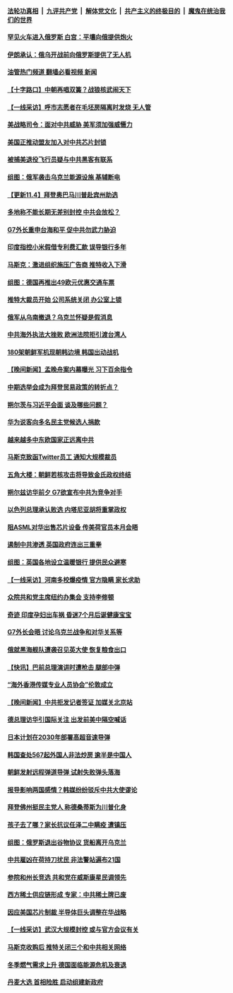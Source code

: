 ####  [法轮功真相](../../../../basic/blob/master/README.md?t=11060601) &nbsp;|&nbsp; [九评共产党](../../../../9ping.md/blob/master/README.md?t=11060601) &nbsp;|&nbsp; [解体党文化](../../../../jtdwh.md/blob/master/README.md?t=11060601)  &nbsp;|&nbsp; [共产主义的终极目的](../../../../gczydzjmd.md/blob/master/README.md?t=11060601) &nbsp;|&nbsp; [魔鬼在统治我们的世界](../../../../mgztzwmdsj.md/blob/master/README.md?t=11060601) 

#### [罕见火车进入俄罗斯 白宫：平壤向俄提供炮火](../pages/nsc418/n13860243.md?t=11060601) 

#### [伊朗承认：俄乌开战前向俄罗斯提供了无人机](../pages/nsc418/n13860218.md?t=11060601) 

#### [油管热门频道 翻墙必看视频 新闻](http://129.146.143.75:81/youtube.html?11060601)

#### [【十字路口】中朝再唱双簧？战狼核武闹天下](../pages/nsc418/n13860137.md?t=11060601) 

#### [【一线采访】呼市志愿者在毛坯房隔离时发烧 无人管](../pages/nsc418/n13859747.md?t=11060601) 

#### [美战略司令：面对中共威胁 美军须加强威慑力](../pages/nsc418/n13860045.md?t=11060601) 



#### [美国正推动盟友加入对中共芯片封锁](../pages/nsc418/n13859981.md?t=11060601) 

#### [被捕美退役飞行员疑与中共黑客有联系](../pages/nsc418/n13859958.md?t=11060601) 

#### [组图：俄军袭击乌克兰能源设施 基辅断电](../pages/nsc418/n13859443.md?t=11060601) 

#### [【更新11.4】拜登奥巴马川普赴宾州助选](../pages/nsc418/n13859517.md?t=11060601) 

#### [多地称不能长期无差别封控 中共会放松？](../pages/nsc418/n13859514.md?t=11060601) 

#### [G7外长重申台海和平 促中共勿武力胁迫](../pages/nsc418/n13859752.md?t=11060601) 

#### [印度指控小米假借专利费汇款 误导银行多年](../pages/nsc418/n13859680.md?t=11060601) 

#### [马斯克：激进组织施压广告商 推特收入下滑](../pages/nsc418/n13859705.md?t=11060601) 

#### [组图：德国再推出49欧元优惠交通车票](../pages/nsc418/n13859633.md?t=11060601) 

#### [推特大裁员开始 公司系统关闭 办公室上锁](../pages/nsc418/n13859659.md?t=11060601) 

#### [俄军从乌南撤退？乌克兰怀疑是假消息](../pages/nsc418/n13859543.md?t=11060601) 

#### [中共海外执法大挫败 欧洲法院拒引渡台湾人](../pages/nsc418/n13859684.md?t=11060601) 

#### [180架朝鲜军机现朝韩边境 韩国出动战机](../pages/nsc418/n13859552.md?t=11060601) 


#### [【晚间新闻】孟晚舟案内幕曝光 习下百余指令](../pages/nsc418/n13859447.md?t=11060601) 

#### [中期选举会成为拜登贸易政策的转折点？](../pages/nsc418/n13859073.md?t=11060601) 

#### [朔尔茨与习近平会面 谈及哪些问题？](../pages/nsc418/n13859372.md?t=11060601) 


#### [华为说客向多名民主党候选人捐款](../pages/nsc418/n13859256.md?t=11060601) 

#### [越来越多中东欧国家正远离中共](../pages/nsc418/n13859241.md?t=11060601) 

#### [马斯克致函Twitter员工 通知大规模裁员](../pages/nsc418/n13859193.md?t=11060601) 

#### [五角大楼：朝鲜若核攻击将导致金氏政权终结](../pages/nsc418/n13859058.md?t=11060601) 

#### [朔尔兹访华前夕 G7欲宣布中共为竞争对手](../pages/nsc418/n13858624.md?t=11060601) 

#### [以色列总理承认败选 内塔尼亚胡将重掌政权](../pages/nsc418/n13859050.md?t=11060601) 

#### [阻ASML对华出售芯片设备 传美荷官员本月会晤](../pages/nsc418/n13858962.md?t=11060601) 

#### [遏制中共渗透 英国政府连出三重拳](../pages/nsc418/n13858971.md?t=11060601) 

#### [组图：英国各地设立温暖银行 提供民众避寒](../pages/nsc418/n13858856.md?t=11060601) 

#### [【一线采访】河南多校爆疫情 官方隐瞒 家长求助](../pages/nsc418/n13858608.md?t=11060601) 

#### [众院共和党主席纽约办集会 支持李修顿](../pages/nsc418/n13858822.md?t=11060601) 

#### [奇迹 印度孕妇出车祸 昏迷7个月后诞健康宝宝](../pages/nsc418/n13858565.md?t=11060601) 

#### [G7外长会晤 讨论乌克兰战争和对华关系等](../pages/nsc418/n13858819.md?t=11060601) 

#### [俄就黑海舰队遭袭召见英大使 恢复粮食出口](../pages/nsc418/n13858691.md?t=11060601) 

#### [【快讯】巴前总理演讲时遭枪击 腿部中弹](../pages/nsc418/n13858728.md?t=11060601) 

#### [“海外香港传媒专业人员协会”伦敦成立](../pages/nsc418/n13858693.md?t=11060601) 


#### [【晚间新闻】中共拒发记者签证 加媒关北京站](../pages/nsc418/n13858607.md?t=11060601) 

#### [德总理访华引国际关注 出发前美中隔空喊话](../pages/nsc418/n13858611.md?t=11060601) 

#### [日本计划在2030年部署高超音速导弹](../pages/nsc418/n13858579.md?t=11060601) 


#### [韩国查处567起外国人非法炒房 逾半是中国人](../pages/nsc418/n13858282.md?t=11060601) 

#### [朝鲜发射远程弹道导弹 试射失败弹头落海](../pages/nsc418/n13858337.md?t=11060601) 

#### [报导影响两国感情？韩媒纷纷驳斥中共大使谬论](../pages/nsc418/n13858205.md?t=11060601) 

#### [拜登佛州挺民主党人 称德桑蒂斯为川普化身](../pages/nsc418/n13858140.md?t=11060601) 

#### [孩子去了哪？家长抗议任泽二中瞒疫 遭镇压](../pages/nsc418/n13857848.md?t=11060601) 

#### [组图：俄罗斯退出谷物协议 货船离开乌克兰](../pages/nsc418/n13857950.md?t=11060601) 

#### [中共雇凶在荷持刀扰民 非法警站遍布21国](../pages/nsc418/n13858096.md?t=11060601) 

#### [参院和州长竞选 共和党在威斯康星民调领先](../pages/nsc418/n13858113.md?t=11060601) 

#### [西方稀土供应链形成 专家：中共稀土牌已废](../pages/nsc418/n13857670.md?t=11060601) 

#### [因应美国芯片制裁 半导体巨头调整在华战略](../pages/nsc418/n13857608.md?t=11060601) 

#### [【一线采访】武汉大规模封控 或与官方会议有关](../pages/nsc418/n13857854.md?t=11060601) 

#### [马斯克收购后 推特关闭三个和中共相关网络](../pages/nsc418/n13858100.md?t=11060601) 

#### [冬季燃气需求上升 德国面临能源危机及衰退](../pages/nsc418/n13858095.md?t=11060601) 

#### [丹麦大选 首相险胜 启动组建新政府](../pages/nsc418/n13858059.md?t=11060601) 

<img src='http://gfw-breaker.win/goodnews/indexes/nsc418.md' width='0px' height='0px'/>
